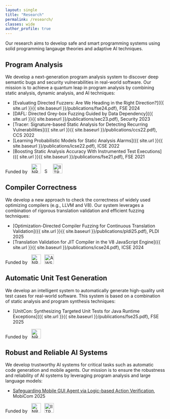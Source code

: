 ```yaml
---
layout: single
title: "Research"
permalink: /research/
classes: wide
author_profile: true
---
```


Our research aims to develop safe and smart programming systems using solid programming langauge theories
and adaptive AI techniques.

## Program Analysis
We develop a next-generation program analysis system to discover deep semantic bugs and
security vulnerabilities in real-world software.
Our mission is to achieve a quantum leap in program analysis by combining static analysis, dynamic analysis, and AI techniques:
- [Evaluating Directed Fuzzers: Are We Heading in the Right Direction?]({{ site.url }}{{ site.baseurl }}/publications/fse24.pdf), FSE 2024
- [DAFL: Directed Grey-box Fuzzing Guided by Data Dependency]({{ site.url }}{{ site.baseurl }}/publications/sec23.pdf), Security 2023
- [Tracer: Signature-based Static Analysis for Detecting Recurring Vulnerabilities]({{ site.url }}{{ site.baseurl }}/publications/ccs22.pdf), CCS 2022
  <a href="https://prosys.kaist.ac.kr/tracer"><i class="fas fa-home" style="font-size: 18px; vertical-align: baseline"></i></a>
- [Learning Probabilistic Models for Static Analysis Alarms]({{ site.url }}{{ site.baseurl }}/publications/icse22.pdf), ICSE 2022
- [Boosting Static Analysis Accuracy With Instrumented Test Executions]({{ site.url }}{{ site.baseurl }}/publications/fse21.pdf), FSE 2021

Funded by
&nbsp;
<img src="https://www.nrf.re.kr/resources/img/imgs/header/header-logo.png" alt="NRF" style="height: 30px; vertical-align: baseline">
&nbsp;
<img src="https://upload.wikimedia.org/wikipedia/commons/b/b4/Samsung_wordmark.svg" alt="Samsung" style="height: 15px;  vertical-align: baseline">
&nbsp;
<img src="https://www.iitp.kr/resources/images/en_img_symbol_2024.png" alt="IITP" style="height: 30px; vertical-align: baseline">

## Compiler Correctness
We develop a new approach to check the correctness of widely used optimizing compilers (e.g., LLVM and V8).
Our system leverages a combination of rigorous translation validation and efficient fuzzing techniques:
- [Optimization-Directed Compiler Fuzzing for Continuous Translation Validation]({{ site.url }}{{ site.baseurl }}/publications/pldi25.pdf), PLDI 2025
  <a href="https://prosys.kaist.ac.kr/optimuzz"><i class="fas fa-home" style="font-size: 18px; vertical-align: baseline"></i></a>
- [Translation Validation for JIT Compiler in the V8 JavaScript Engine]({{ site.url }}{{ site.baseurl }}/publications/icse24.pdf), ICSE 2024
  <a href="https://prosys.kaist.ac.kr/turbo-tv"><i class="fas fa-home" style="font-size: 18px; vertical-align: baseline"></i></a>

Funded by
&nbsp;
<img src="https://www.nrf.re.kr/resources/img/imgs/header/header-logo.png" alt="NRF" style="height: 30px; vertical-align: baseline">
&nbsp;
<img src="https://upload.wikimedia.org/wikipedia/commons/thumb/9/93/Amazon_Web_Services_Logo.svg/512px-Amazon_Web_Services_Logo.svg.png" alt="AWS" style="height: 30px; vertical-align: baseline">

## Automatic Unit Test Generation
We develop an intelligent system to automatically generate high-quality unit test cases for real-world software.
This system is based on a combination of static analysis and program synthesis techniques:
- [UnitCon: Synthesizing Targeted Unit Tests for Java Runtime Exceptions]({{ site.url }}{{ site.baseurl }}/publications/fse25.pdf), FSE 2025
  <a href="https://prosys.kaist.ac.kr/unitcon"><i class="fas fa-home" style="font-size: 18px; vertical-align: baseline"></i></a>

Funded by
&nbsp;
<img src="https://www.nrf.re.kr/resources/img/imgs/header/header-logo.png" alt="NRF" style="height: 30px; vertical-align: baseline">

## Robust and Reliable AI Systems
We develop trustworthy AI systems for critical tasks such as automatic code generation and mobile agents.
Our mission is to ensure the robustness and reliability of AI systems by leveraging program analysis and large language models:
- [Safeguarding Mobile GUI Agent via Logic-based Action Verification](https://arxiv.org/abs/2503.18492v1), MobiCom 2025

Funded by
&nbsp;
<img src="https://www.nrf.re.kr/resources/img/imgs/header/header-logo.png" alt="NRF" style="height: 30px; vertical-align: baseline">
&nbsp;
<img src="https://www.iitp.kr/resources/images/en_img_symbol_2024.png" alt="IITP" style="height: 30px; vertical-align: baseline">

